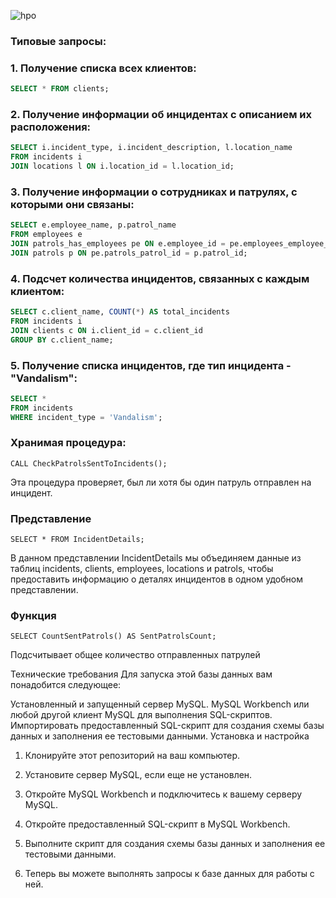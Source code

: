 ![hpo](https://github.com/obdrystish/chop/assets/120009426/5496f86d-f5b6-4316-8c55-86c560113ce7)

### Типовые запросы:
### 1. Получение списка всех клиентов:
```sql
SELECT * FROM clients;
```

### 2. Получение информации об инцидентах с описанием их расположения:
```sql
SELECT i.incident_type, i.incident_description, l.location_name
FROM incidents i
JOIN locations l ON i.location_id = l.location_id;
```

### 3. Получение информации о сотрудниках и патрулях, с которыми они связаны:
```sql
SELECT e.employee_name, p.patrol_name
FROM employees e
JOIN patrols_has_employees pe ON e.employee_id = pe.employees_employee_id
JOIN patrols p ON pe.patrols_patrol_id = p.patrol_id;
```

### 4. Подсчет количества инцидентов, связанных с каждым клиентом:
```sql
SELECT c.client_name, COUNT(*) AS total_incidents
FROM incidents i
JOIN clients c ON i.client_id = c.client_id
GROUP BY c.client_name;
```

### 5. Получение списка инцидентов, где тип инцидента - "Vandalism":
```sql
SELECT *
FROM incidents
WHERE incident_type = 'Vandalism';
```

### Хранимая процедура:
```
CALL CheckPatrolsSentToIncidents();
```
Эта процедура проверяет, был ли хотя бы один патруль отправлен на инцидент.

### Представление 
```
SELECT * FROM IncidentDetails;
```
В данном представлении IncidentDetails мы объединяем данные из таблиц incidents, clients, employees, locations и patrols, чтобы предоставить информацию о деталях инцидентов в одном удобном представлении.

### Функция
```
SELECT CountSentPatrols() AS SentPatrolsCount;
```
Подсчитывает общее количество отправленных патрулей

Технические требования
Для запуска этой базы данных вам понадобится следующее:

Установленный и запущенный сервер MySQL.
MySQL Workbench или любой другой клиент MySQL для выполнения SQL-скриптов.
Импортировать предоставленный SQL-скрипт для создания схемы базы данных и заполнения ее тестовыми данными.
Установка и настройка
1. Клонируйте этот репозиторий на ваш компьютер.

2. Установите сервер MySQL, если еще не установлен.

3. Откройте MySQL Workbench и подключитесь к вашему серверу MySQL.

4. Откройте предоставленный SQL-скрипт в MySQL Workbench.

5. Выполните скрипт для создания схемы базы данных и заполнения ее тестовыми данными.

6. Теперь вы можете выполнять запросы к базе данных для работы с ней.
